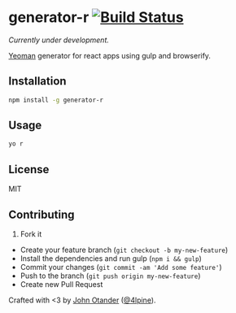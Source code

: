 # generator-r [![Build Status](https://secure.travis-ci.org/johnotander/generator-r.png?branch=master)](https://travis-ci.org/johnotander/generator-r)

_Currently under development._

[Yeoman](http://yeoman.io) generator for react apps using gulp and browserify.

## Installation

```bash
npm install -g generator-r
```

## Usage

```bash
yo r
```

## License

MIT

## Contributing

1. Fork it
* Create your feature branch (`git checkout -b my-new-feature`)
* Install the dependencies and run gulp (`npm i && gulp`)
* Commit your changes (`git commit -am 'Add some feature'`)
* Push to the branch (`git push origin my-new-feature`)
* Create new Pull Request

Crafted with <3 by [John Otander](http://johnotander.com) ([@4lpine](https://twitter.com/4lpine)).
